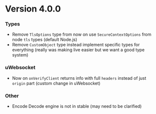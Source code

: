 # Version 4.0.0

### Types

* Remove `TlsOptions` type from now on use `SecureContextOptions` from node `tls` types (default Node.js)
* Remove `CustomObject` type instead implement specific types for everything (really was making live easier but we want a good type system)


### uWebsocket 
* Now on `onVerifyClient` returns info with full `headers` instead of just `origin` part (custom change in uWebsocket)


### Other
* Encode Decode engine is not in stable (may need to be clarified)